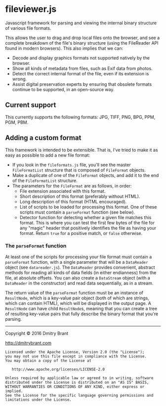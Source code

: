 # fileviewer.js
Javascript framework for parsing and viewing the internal binary structure of various file formats.

This allows the user to drag and drop local files onto the browser, and see a complete breakdown of the file's binary structure (using the FileReader API found in modern browsers). This also implies that we can:
- Decode and display graphics formats not supported natively by the browser.
- Show all kinds of metadata from files, such as Exif data from photos.
- Detect the correct internal format of the file, even if its extension is wrong.
- Assist digital preservation experts by ensuring that obsolete formats continue to be supported, in an open-source way.

## Current support

This currently supports the following formats: JPG, TIFF, PNG, BPG, PPM, PGM, PBM.

## Adding a custom format

This framework is intended to be extensible. That is, I've tried to make it as easy as possible to add a new file format:
- If you look in the `fileformats.js` file, you'll see the master `FileFormatList` structure that is composed of `FileFormat` objects.
- Make a duplicate of one of the `FileFormat` objects, and add it to the end of the `FileFormatList` structure.
- The parameters for the `FileFormat` are as follows, in order:
    - File extension associated with this format.
    - Short description of this format (preferably without HTML).
    - Long description of this format (HTML encouraged).
    - List of scripts to be loaded for processing this format. One of these scripts must contain a `parseFormat` function (see below).
    - Detector function for detecting whether a given file matches this format. This is where you can test the first few bytes of the file for any "magic" header that positively identifies the file as having your format. Return `true` for a positive match, or `false` otherwise.

### The `parseFormat` function

At least one of the scripts for processing your file format must contain a `parseFormat` function, with a single parameter that will be a `DataReader` object (see `datareader.js`).
The `DataReader` provides convenient, abstract methods for reading all kinds of data fields (in either endianness) from the file, at absolute offsets. You can also create a `DataStream` object (with a `DataReader` in the constructor) and read data sequentially, as in a stream.

The return value of the `parseFormat` function must be an instance of `ResultNode`, which is a key-value pair object (both of which are strings, which can contain HTML), which will be displayed in the output page. A `ResultNode` can have child `ResultNode`s, meaning that you can create a tree of resulting key-value pairs that fully describe the binary format that you're parsing.

----

Copyright &copy; 2016 Dmitry Brant

http://dmitrybrant.com

    Licensed under the Apache License, Version 2.0 (the "License");
    you may not use this file except in compliance with the License.
    You may obtain a copy of the License at

       http://www.apache.org/licenses/LICENSE-2.0

    Unless required by applicable law or agreed to in writing, software
    distributed under the License is distributed on an "AS IS" BASIS,
    WITHOUT WARRANTIES OR CONDITIONS OF ANY KIND, either express or implied.
    See the License for the specific language governing permissions and
    limitations under the License.
